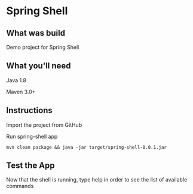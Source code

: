# Spring Shell
## What was build
Demo project for Spring Shell
## What you'll need
Java 1.8

Maven 3.0+

## Instructions
Import the project from GitHub

Run spring-shell app
```
mvn clean package && java -jar target/spring-shell-0.0.1.jar
```

## Test the App
Now that the shell is running, type help in order to see the list of available commands